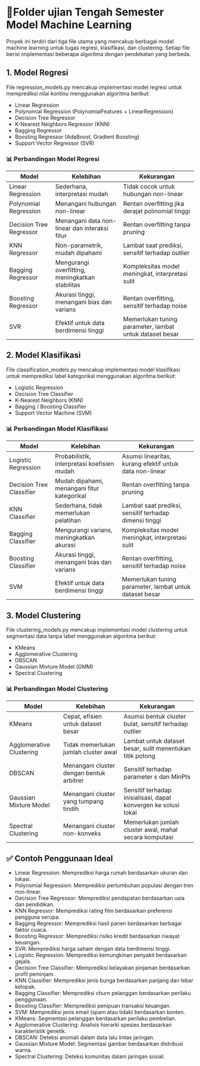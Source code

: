 # 📂Folder ujian Tengah Semester Model Machine Learning
Proyek ini terdiri dari tiga file utama yang mencakup berbagai model machine learning untuk tugas regresi, klasifikasi, dan clustering. Setiap file berisi implementasi beberapa algoritma dengan pendekatan yang berbeda.

## 1. Model Regresi
File regression_models.py mencakup implementasi model regresi untuk memprediksi nilai kontinu menggunakan algoritma berikut:
- Linear Regression
- Polynomial Regression (PolynomialFeatures + LinearRegression)
- Decision Tree Regressor
- K-Nearest Neighbors Regressor (KNN)
- Bagging Regressor
- Boosting Regressor (AdaBoost, Gradient Boosting)
- Support Vector Regressor (SVR)
### 📊 Perbandingan Model Regresi
| Model                   | Kelebihan                                       | Kekurangan                                              |
| ----------------------- | ----------------------------------------------- | ------------------------------------------------------- |
| Linear Regression       | Sederhana, interpretasi mudah                   | Tidak cocok untuk hubungan non-linear                   |
| Polynomial Regression   | Menangani hubungan non-linear                   | Rentan overfitting jika derajat polinomial tinggi       |
| Decision Tree Regressor | Menangani data non-linear dan interaksi fitur   | Rentan overfitting tanpa pruning                        |
| KNN Regressor           | Non-parametrik, mudah dipahami                  | Lambat saat prediksi, sensitif terhadap outlier         |
| Bagging Regressor       | Mengurangi overfitting, meningkatkan stabilitas | Kompleksitas model meningkat, interpretasi sulit        |
| Boosting Regressor      | Akurasi tinggi, menangani bias dan varians      | Rentan overfitting, sensitif terhadap noise             |
| SVR                     | Efektif untuk data berdimensi tinggi            | Memerlukan tuning parameter, lambat untuk dataset besar |

## 2. Model Klasifikasi
File classification_models.py mencakup implementasi model klasifikasi untuk memprediksi label kategorikal menggunakan algoritma berikut:
- Logistic Regression
- Decision Tree Classifier
- K-Nearest Neighbors (KNN)
- Bagging / Boosting Classifier
- Support Vector Machine (SVM)
### 📊 Perbandingan Model Klasifikasi
| Model                    | Kelebihan                                   | Kekurangan                                              |
| ------------------------ | ------------------------------------------- | ------------------------------------------------------- |
| Logistic Regression      | Probabilistik, interpretasi koefisien mudah | Asumsi linearitas, kurang efektif untuk data non-linear |
| Decision Tree Classifier | Mudah dipahami, menangani fitur kategorikal | Rentan overfitting tanpa pruning                        |
| KNN Classifier           | Sederhana, tidak memerlukan pelatihan       | Lambat saat prediksi, sensitif terhadap dimensi tinggi  |
| Bagging Classifier       | Mengurangi varians, meningkatkan akurasi    | Kompleksitas model meningkat, interpretasi sulit        |
| Boosting Classifier      | Akurasi tinggi, menangani bias dan varians  | Rentan overfitting, sensitif terhadap noise             |
| SVM                      | Efektif untuk data berdimensi tinggi        | Memerlukan tuning parameter, lambat untuk dataset besar |

## 3. Model Clustering
File clustering_models.py mencakup implementasi model clustering untuk segmentasi data tanpa label menggunakan algoritma berikut:
- KMeans
- Agglomerative Clustering
- DBSCAN
- Gaussian Mixture Model (GMM)
- Spectral Clustering
### 📊 Perbandingan Model Clustering
| Model                    | Kelebihan                                | Kekurangan                                                      |
| ------------------------ | ---------------------------------------- | --------------------------------------------------------------- |
| KMeans                   | Cepat, efisien untuk dataset besar       | Asumsi bentuk cluster bulat, sensitif terhadap outlier          |
| Agglomerative Clustering | Tidak memerlukan jumlah cluster awal     | Lambat untuk dataset besar, sulit menentukan titik potong       |
| DBSCAN                   | Menangani cluster dengan bentuk arbitrer | Sensitif terhadap parameter ε dan MinPts                        |
| Gaussian Mixture Model   | Menangani cluster yang tumpang tindih    | Sensitif terhadap inisialisasi, dapat konvergen ke solusi lokal |
| Spectral Clustering      | Menangani cluster non-konveks            | Memerlukan jumlah cluster awal, mahal secara komputasi          |


## ✅ Contoh Penggunaan Ideal
- Linear Regression: Memprediksi harga rumah berdasarkan ukuran dan lokasi.
- Polynomial Regression: Memprediksi pertumbuhan populasi dengan tren non-linear.
- Decision Tree Regressor: Memprediksi pendapatan berdasarkan usia dan pendidikan.
- KNN Regressor: Memprediksi rating film berdasarkan preferensi pengguna serupa.
- Bagging Regressor: Memprediksi hasil panen berdasarkan berbagai faktor cuaca.
- Boosting Regressor: Memprediksi risiko kredit berdasarkan riwayat keuangan.
- SVR: Memprediksi harga saham dengan data berdimensi tinggi.
- Logistic Regression: Memprediksi kemungkinan penyakit berdasarkan gejala.
- Decision Tree Classifier: Memprediksi kelayakan pinjaman berdasarkan profil peminjam.
- KNN Classifier: Memprediksi jenis bunga berdasarkan panjang dan lebar kelopak.
- Bagging Classifier: Memprediksi churn pelanggan berdasarkan perilaku penggunaan.
- Boosting Classifier: Memprediksi penipuan transaksi keuangan.
- SVM: Memprediksi jenis email (spam atau tidak) berdasarkan konten.
- KMeans: Segmentasi pelanggan berdasarkan perilaku pembelian.
- Agglomerative Clustering: Analisis hierarki spesies berdasarkan karakteristik genetik.
- DBSCAN: Deteksi anomali dalam data lalu lintas jaringan.
- Gaussian Mixture Model: Segmentasi gambar berdasarkan distribusi warna.
- Spectral Clustering: Deteksi komunitas dalam jaringan sosial.





